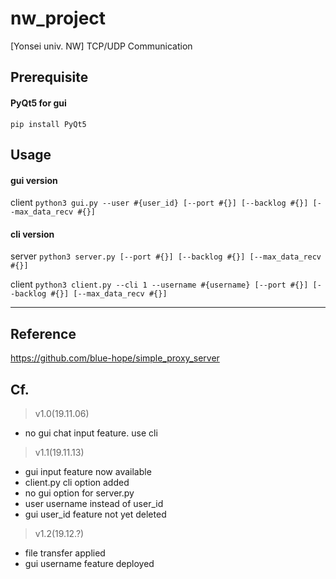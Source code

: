 # nw_project
[Yonsei univ. NW] TCP/UDP Communication

## Prerequisite
#### PyQt5 for gui
```pip install PyQt5```

## Usage
#### gui version
client
```python3 gui.py --user #{user_id} [--port #{}] [--backlog #{}] [--max_data_recv #{}]```

#### cli version
server
```python3 server.py [--port #{}] [--backlog #{}] [--max_data_recv #{}]```

client
```python3 client.py --cli 1 --username #{username} [--port #{}] [--backlog #{}] [--max_data_recv #{}]```

* * *
## Reference
https://github.com/blue-hope/simple_proxy_server

## Cf.
> v1.0(19.11.06) 
- no gui chat input feature. use cli

> v1.1(19.11.13) 
- gui input feature now available
- client.py cli option added
- no gui option for server.py
- user username instead of user_id
- gui user_id feature not yet deleted

> v1.2(19.12.?)
- file transfer applied
- gui username feature deployed
